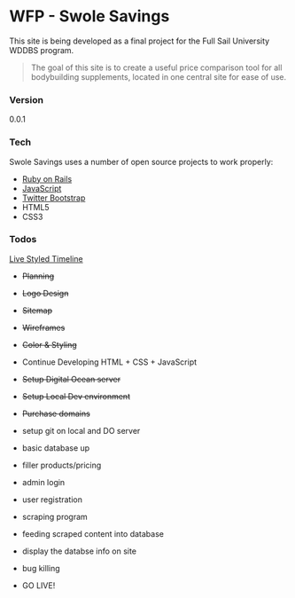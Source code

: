 # WFP - Swole Savings

This site is being developed as a final project for the Full Sail University WDDBS program.

> The goal of this site is to create a useful price comparison tool for all bodybuilding supplements, located in one central site for ease of use. 


### Version
0.0.1

### Tech

Swole Savings uses a number of open source projects to work properly:

* [Ruby on Rails]
* [JavaScript]
* [Twitter Bootstrap]
* HTML5
* CSS3




### Todos
[Live Styled Timeline]
 - ~~Planning~~
 - ~~Logo Design~~
 - ~~Sitemap~~
 - ~~Wireframes~~
 - ~~Color & Styling~~
 - Continue Developing HTML + CSS + JavaScript
 - ~~Setup Digital Ocean server~~
 - ~~Setup Local Dev environment~~
 - ~~Purchase domains~~
 - setup git on local and DO server
 - basic database up
 - filler products/pricing
 - admin login
 - user registration
 - scraping program
 - feeding scraped content into database
 - display the databse info on site
 - bug killing
 - GO LIVE!


   [Ruby on Rails]: <http://rubyonrails.org/>
   [JavaScript]: <https://www.javascript.com/>
   [Twitter Bootstrap]: <http://getbootstrap.com/>
   [Live Styled Timeline]: <https://www.preceden.com/timelines/265306-swolesavings>

